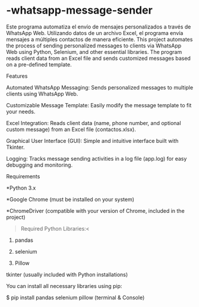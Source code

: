 # -whatsapp-message-sender
Este programa automatiza el envío de mensajes personalizados a través de WhatsApp Web. Utilizando datos de un archivo Excel, el programa envía mensajes a múltiples contactos de manera eficiente.
This project automates the process of sending personalized messages to clients via WhatsApp Web using Python, Selenium, and other essential libraries. The program reads client data from an Excel file and sends customized messages based on a pre-defined template.

Features

Automated WhatsApp Messaging: Sends personalized messages to multiple clients using WhatsApp Web.

Customizable Message Template: Easily modify the message template to fit your needs.

Excel Integration: Reads client data (name, phone number, and optional custom message) from an Excel file (contactos.xlsx).

Graphical User Interface (GUI): Simple and intuitive interface built with Tkinter.


Logging: Tracks message sending activities in a log file (app.log) for easy debugging and monitoring.

Requirements

*Python 3.x

*Google Chrome (must be installed on your system)

*ChromeDriver (compatible with your version of Chrome, included in the project)

>Required Python Libraries:<

1. pandas

2. selenium

3. Pillow

tkinter (usually included with Python installations)

You can install all necessary libraries using pip:

$ pip install pandas selenium pillow (terminal & Console)
